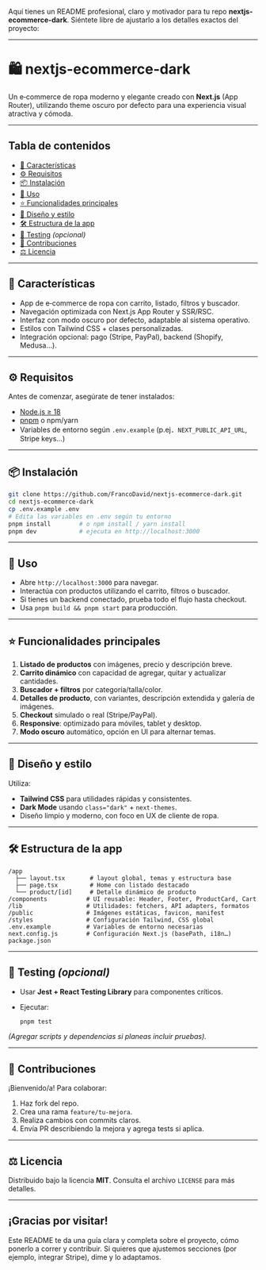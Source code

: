 Aquí tienes un README profesional, claro y motivador para tu repo **nextjs-ecommerce-dark**. Siéntete libre de ajustarlo a los detalles exactos del proyecto:

---

# 🛍️ nextjs-ecommerce-dark

Un e‑commerce de ropa moderno y elegante creado con **Next.js** (App Router), utilizando theme oscuro por defecto para una experiencia visual atractiva y cómoda.

---

## Tabla de contenidos

* [🚀 Características](#-características)
* [⚙️ Requisitos](#️-requisitos)
* [📦 Instalación](#-instalación)
* [🚚 Uso](#-uso)
* [⭐ Funcionalidades principales](#-funcionalidades-principales)
* [🎨 Diseño y estilo](#-diseño-y-estilo)
* [🛠️ Estructura de la app](#️-estructura-de-la-app)
* [🧪 Testing](#-testing) *(opcional)*
* [🔧 Contribuciones](#-contribuciones)
* [⚖️ Licencia](#️-licencia)

---

## 🚀 Características

* App de e‑commerce de ropa con carrito, listado, filtros y buscador.
* Navegación optimizada con Next.js App Router y SSR/RSC.
* Interfaz con modo oscuro por defecto, adaptable al sistema operativo.
* Estilos con Tailwind CSS + clases personalizadas.
* Integración opcional: pago (Stripe, PayPal), backend (Shopify, Medusa…).

---

## ⚙️ Requisitos

Antes de comenzar, asegúrate de tener instalados:

* [Node.js ≥ 18](https://nodejs.org)
* [pnpm](https://pnpm.io/) o npm/yarn
* Variables de entorno según `.env.example` (p.ej．`NEXT_PUBLIC_API_URL`, Stripe keys…)

---

## 📦 Instalación

```bash
git clone https://github.com/FrancoDavid/nextjs-ecommerce-dark.git
cd nextjs-ecommerce-dark
cp .env.example .env
# Edita las variables en .env según tu entorno
pnpm install        # o npm install / yarn install
pnpm dev            # ejecuta en http://localhost:3000
```

---

## 🚚 Uso

* Abre `http://localhost:3000` para navegar.
* Interactúa con productos utilizando el carrito, filtros o buscador.
* Si tienes un backend conectado, prueba todo el flujo hasta checkout.
* Usa `pnpm build && pnpm start` para producción.

---

## ⭐ Funcionalidades principales

1. **Listado de productos** con imágenes, precio y descripción breve.
2. **Carrito dinámico** con capacidad de agregar, quitar y actualizar cantidades.
3. **Buscador + filtros** por categoría/talla/color.
4. **Detalles de producto**, con variantes, descripción extendida y galería de imágenes.
5. **Checkout** simulado o real (Stripe/PayPal).
6. **Responsive**: optimizado para móviles, tablet y desktop.
7. **Modo oscuro** automático, opción en UI para alternar temas.

---

## 🎨 Diseño y estilo

Utiliza:

* **Tailwind CSS** para utilidades rápidas y consistentes.
* **Dark Mode** usando `class="dark"` + `next-themes`.
* Diseño limpio y moderno, con foco en UX de cliente de ropa.

---

## 🛠️ Estructura de la app

```
/app
  ├── layout.tsx       # layout global, temas y estructura base
  ├── page.tsx         # Home con listado destacado
  └── product/[id]     # Detalle dinámico de producto
/components           # UI reusable: Header, Footer, ProductCard, Cart
/lib                  # Utilidades: fetchers, API adapters, formatos
/public               # Imágenes estáticas, favicon, manifest
/styles               # Configuración Tailwind, CSS global
.env.example          # Variables de entorno necesarias
next.config.js        # Configuración Next.js (basePath, i18n…)
package.json
```

---

## 🧪 Testing *(opcional)*

* Usar **Jest + React Testing Library** para componentes críticos.
* Ejecutar:

  ```bash
  pnpm test
  ```

*(Agregar scripts y dependencias si planeas incluir pruebas).*

---

## 🔧 Contribuciones

¡Bienvenido/a! Para colaborar:

1. Haz fork del repo.
2. Crea una rama `feature/tu-mejora`.
3. Realiza cambios con commits claros.
4. Envía PR describiendo la mejora y agrega tests si aplica.

---

## ⚖️ Licencia

Distribuido bajo la licencia **MIT**. Consulta el archivo `LICENSE` para más detalles.

---

## ¡Gracias por visitar!

Este README te da una guía clara y completa sobre el proyecto, cómo ponerlo a correr y contribuir. Si quieres que ajustemos secciones (por ejemplo, integrar Stripe), dime y lo adaptamos.
